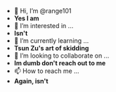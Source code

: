 - 👋 Hi, I’m @range101
- **Yes I am**
- 👀 I’m interested in ...
- **Isn't**
- 🌱 I’m currently learning ...
- **Tsun Zu's art of skidding**
- 💞️ I’m looking to collaborate on ...
- **Im dumb don't reach out to me**
- 📫 How to reach me ...
- **Again, isn't**

<!---
range101/range101 is a ✨ special ✨ repository because its `README.md` (this file) appears on your GitHub profile.
You can click the Preview link to take a look at your changes.
--->

